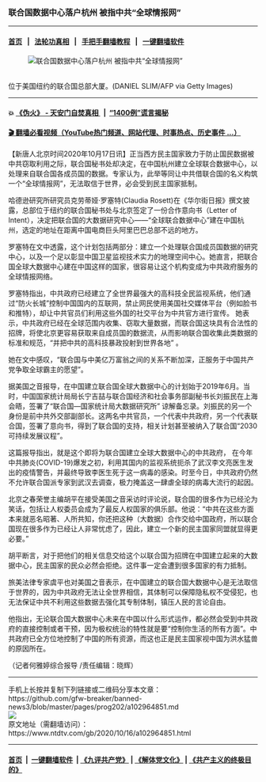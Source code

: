 ### 联合国数据中心落户杭州 被指中共“全球情报网”
------------------------

#### [首页](https://github.com/gfw-breaker/banned-news3/blob/master/README.md) &nbsp;&nbsp;|&nbsp;&nbsp; [法轮功真相](https://github.com/begood0513/basic/blob/master/README.md)  &nbsp;&nbsp;|&nbsp;&nbsp; [手把手翻墙教程](https://github.com/gfw-breaker/guides/wiki)  &nbsp;&nbsp;|&nbsp;&nbsp; [一键翻墙软件](https://github.com/gfw-breaker/nogfw/blob/master/README.md)  



<div><div class="featured_image">
 <figure>
  <img alt="联合国数据中心落户杭州 被指中共“全球情报网”" src="https://i.ntdtv.com/assets/uploads/2020/10/GettyImages-1228421590-800x450.jpg"/>
 </figure><br/>
 <span class="caption">
  位于美国纽约的联合国总部大厦。(DANIEL SLIM/AFP via Getty Images)
 </span>
</div>
</div><hr/>

#### 💥 [《伪火》 - 天安门自焚真相 ](http://158.247.195.190:10000/videos/blog/weihuo.html)&nbsp; |&nbsp; [“1400例”谎言揭秘  ](http://158.247.195.190:10000/videos/blog/jiexi1400.html)

#### [ 🎬  翻墙必看视频（YouTube热门频道、网站代理、时事热点、历史事件 ...）](https://github.com/gfw-breaker/links/blob/master/banned.md)

<div><div class="post_content" itemprop="articleBody">
 <p>
  【新唐人北京时间2020年10月17日讯】正当西方民主国家致力于防止国民数据被中共窃取利用之际，联合国秘书处却决定，在中国杭州建立全球联合数据中心，以处理来自联合国各成员国的数据。专家认为，此举等同让中共借联合国的名义构筑一个“全球情报网”，无法取信于世界，必会受到民主国家抵制。
 </p>
 <p>
  哈德逊研究所研究员克劳蒂娅·罗塞特(Claudia Rosett)在《华尔街日报》撰文披露，总部位于纽约的联合国秘书处与北京签定了一份合作意向书（Letter of Intent），决定把联合国的大数据研究中心——“全球联合数据中心”建在中国杭州，选定的地址在距离中国电商巨头阿里巴巴总部不远的地方。
 </p>
 <p>
  罗塞特在文中透露，这个计划包括两部分：建立一个处理联合国成员国数据的研究中心，以及一个足以彰显中国卫星监视技术实力的地理空间中心。她直言，把联合国全球大数据中心建在中国这样的国家，很容易让这个机构变成为中共政府服务的全球情报网络。
 </p>
 <p>
  罗塞特指出，中共政府已经建立了全世界最强大的高科技全民监视系统，他们通过“防火长城”控制中国国内的互联网，禁止网民使用美国社交媒体平台（例如脸书和推特），却让中共官员们利用这些外国的社交平台为中共官方进行宣传。 她表示，中共政府已经在全球范围内收集、窃取大量数据，而联合国这块具有合法性的招牌，将使北京更容易获取来自成员国的数据流，从而影响联合国收集此类数据的标准和规范，“并把中共的高科技暴政投射到世界各地” 。
 </p>
 <p>
  她在文中感叹，“联合国与中美亿万富翁之间的关系不断加深，正服务于中国共产党争取全球霸主的愿望”。
 </p>
 <p>
  据美国之音报导，在中国建立联合国全球大数据中心的计划始于2019年6月。当时，中国国家统计局局长宁吉喆与联合国经济和社会事务部副秘书长刘振民在上海会晤，签署了“联合国—国家统计局大数据研究所” 谅解备忘录。刘振民的另一个身份是前中共外交部副部长。这两名中共官员，一个代表中共政府，另一个代表联合国，签署了意向书，得到了联合国的支持，相关计划甚至被纳入了联合国“2030可持续发展议程”。
 </p>
 <p>
  这篇报导指出，就是这个即将为联合国建立全球大数据中心的中共政府， 在今年中共肺炎(COVID-19)爆发之初，利用其国内的监视系统扼杀了武汉李文亮医生发出的疫情警告，并最终导致李医生死于这一病毒的感染。时至今日，中共政府仍然不允许联合国派专家到武汉去调查，极力掩盖这一肆虐全球的病毒大流行的起因。
 </p>
 <p>
  北京之春荣誉主编胡平在接受美国之音采访时评论说，联合国的很多作为已经沦为笑话，包括让人权委员会成为了最反人权国家的俱乐部。他说：“中共在这些方面本来就恶名昭著、人所共知，你还把这种（大数据）合作交给中国政府，所以联合国现在很多作为已经让人非常忧虑了，因此，建立一个新的民主国家同盟就显得更必要。”
 </p>
 <p>
  胡平断言，对于把他们的相关信息交给这个以联合国为招牌在中国建立起来的大数据中心，民主国家的民众必然会拒绝。这件事一定会遭到很多国家的有力抵制。
 </p>
 <p>
  旅美法律专家虞平也对美国之音表示，在中国建立的联合国大数据中心是无法取信于世界的，因为中共政府无法让全世界相信，其体制可以保障隐私权不受侵犯，也无法保证中共不利用这些数据去强化其专制体制，镇压人民的言论自由。
 </p>
 <p>
  他指出，无论联合国大数据中心未来在中国以什么形式运作，都必然会受到中共政府的直接控制或者干预，因为极权统治的特性就是要“控制你生活的所有方面”。中共政府已全方位地控制了中国的所有资源，而这也正是民主国家视中国为洪水猛兽的原因所在。
 </p>
 <p>
  （记者何雅婷综合报导 /责任编辑：晓辉）
 </p>
 <div class="single_ad">
 </div>
</div>
</div>
<hr/>
手机上长按并复制下列链接或二维码分享本文章：<br/>
https://github.com/gfw-breaker/banned-news3/blob/master/pages/prog202/a102964851.md <br/>
<a href='https://github.com/gfw-breaker/banned-news3/blob/master/pages/prog202/a102964851.md'><img src='https://github.com/gfw-breaker/banned-news3/blob/master/pages/prog202/a102964851.md.png'/></a> <br/>
原文地址（需翻墙访问）：https://www.ntdtv.com/gb/2020/10/16/a102964851.html


------------------------
#### [首页](https://github.com/gfw-breaker/banned-news3/blob/master/README.md) &nbsp;|&nbsp; [一键翻墙软件](https://github.com/gfw-breaker/nogfw/blob/master/README.md) &nbsp;| [《九评共产党》](https://github.com/gfw-breaker/9ping.md/blob/master/README.md#九评之一评共产党是什么) | [《解体党文化》](https://github.com/gfw-breaker/jtdwh.md/blob/master/README.md) | [《共产主义的终极目的》](https://github.com/gfw-breaker/gczydzjmd.md/blob/master/README.md)


<img src='http://gfw-breaker.win/banned-news3/pages/prog202/a102964851.md' width='0px' height='0px'/>